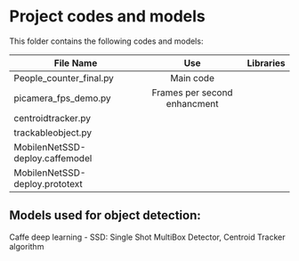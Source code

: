 # Project codes and models
This folder contains the following codes and models:

| File Name     | Use           | Libraries    |
| ------------- |:-------------:| -----:|
| People_counter_final.py    | Main code     |  |
| picamera_fps_demo.py        | Frames per second enhancment      |    |
| centroidtracker.py|        |    |
| trackableobject.py|
| MobilenNetSSD-deploy.caffemodel|
| MobilenNetSSD-deploy.prototext|

## Models used for object detection:
Caffe deep learning - SSD: Single Shot MultiBox Detector, Centroid Tracker algorithm
